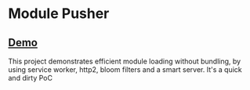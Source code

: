 # Module Pusher

## [Demo](https://module-pusher.mariusgundersen.net/)

This project demonstrates efficient module loading without bundling, by using service worker, http2, bloom filters and a smart server. It's a quick and dirty PoC